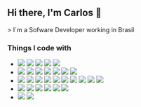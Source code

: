 ## Hi there, I'm Carlos 👋

<p>> I´m a Sofware Developer working in Brasil</p>

<p></p>

<h3>Things I code with</h3>

<ul>
  <li>
    <img
      src="https://img.shields.io/badge/-React-45b8d8?style=flat-square&logo=react&logoColor=white"/>
    <img
      src="https://img.shields.io/badge/-Nodejs-43853d?style=flat-square&logo=Node.js&logoColor=white"
    />
    <img
      src="https://img.shields.io/badge/-TypeScript-007ACC?style=flat-square&logo=typescript&logoColor=white"
    />
     <img
      src="https://img.shields.io/badge/-NestJs-ea2845?style=flat-square&logo=nestjs&logoColor=white"
    />
     <img
      src="https://img.shields.io/badge/-Redux-764ABC?style=flat-square&logo=redux&logoColor=white"
    />
  </li>
  <li>
    <img
      src="https://img.shields.io/badge/Material--UI-0081CB?style=flat-square&logo=material-ui&logoColor=white"
    />
    <img
      src="https://img.shields.io/badge/Tailwind_CSS-38B2AC?style=flat-square&logo=tailwind-css&logoColor=white"
    />
    <img
      src="https://img.shields.io/badge/CSS3-1572B6?style=flat-square&logo=css3&logoColor=white"
    />
    <img
      src="https://img.shields.io/badge/-HTML5-E34F26?style=flat-square&logo=html5&logoColor=white"
    />
    <img
      src="https://img.shields.io/badge/-Sass-CC6699?style=flat-square&logo=sass&logoColor=white"
    />
    <img
      src="https://img.shields.io/badge/-Styled_Components-db7092?style=flat-square&logo=styled-components&logoColor=white"
    />
    <img
      src="https://img.shields.io/badge/-Webpack-8DD6F9?style=flat-square&logo=webpack&logoColor=white"
    />
  </li>
  <li>
     <img
      src="https://img.shields.io/badge/Amazon_AWS-232F3E?style=flat-square&logo=amazon-aws&logoColor=white"
    />
    <img
      src="https://img.shields.io/badge/-Google_Cloud_Platform-1a73e8?style=flat-square&logo=google-cloud&logoColor=white"
    />
    <img
      src="https://img.shields.io/badge/Microsoft_Azure-0089D6?style=flat-square&logo=microsoft-azure&logoColor=white"
    />
    <img
      src="https://img.shields.io/badge/-Heroku-430098?style=flat-square&logo=heroku&logoColor=white"
    />
    <img
      src="https://img.shields.io/badge/Kubernetes-326DE6?style=flat-square&logo=kubernetes&logoColor=white"
    />
    <img
      src="https://img.shields.io/badge/-Docker-46a2f1?style=flat-square&logo=docker&logoColor=white"
    />
    <img
      src="https://img.shields.io/badge/Podman-892CA0?style=flat-square&logo=podman&logoColor=white"
    />
    <img
      src="https://img.shields.io/badge/-Github_Actions-2088FF?style=flat-square&logo=github-actions&logoColor=white"
    />
    <img
      src="https://img.shields.io/badge/Elastic-FFFFFF?style=flat-square&logo=elastic&logoColor=black"
    />
    <img
      src="https://img.shields.io/badge/Linux-E34F26?style=flat-square&logo=linux&logoColor=black"
    />
  </li>
   <li>
     <img
      src="https://img.shields.io/badge/PostgreSQL-316192?style=flat-square&logo=postgresql&logoColor=white"
    />
    <img
      src="https://img.shields.io/badge/-MongoDB-13aa52?style=flat-square&logo=mongodb&logoColor=white"
    />
    <img
      src="https://img.shields.io/badge/MariaDB-01529E?style=flat-square&logo=mariadb&logoColor=white"
    />
    <img
      src="https://img.shields.io/badge/Redis-D9281A?style=flat-square&logo=redis&logoColor=white"
    />
    <img
      src="https://img.shields.io/badge/Microsoft_SQL_Server-CC2927?style=flat-square&logo=microsoft-sql-server&logoColor=white"
    />
    <img
      src="https://img.shields.io/badge/MySQL-00000F?style=flat-square&logo=mysql&logoColor=white"
    />
  </li>
  <li>
    <img
      src="https://img.shields.io/badge/-NPM-CB3837?style=flat-square&logo=npm&logoColor=white"
    />
      <img
      src="https://img.shields.io/badge/-Git-F05032?style=flat-square&logo=git&logoColor=white"
    />
  </li>
</ul>

